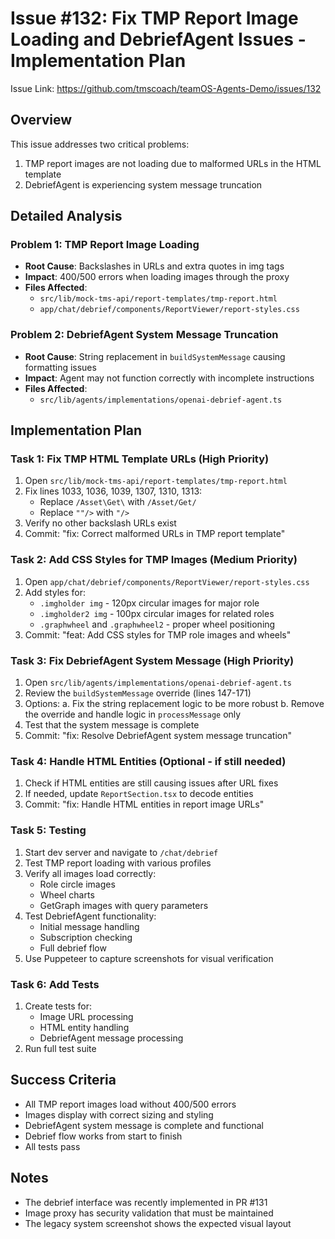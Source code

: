 # Issue #132: Fix TMP Report Image Loading and DebriefAgent Issues - Implementation Plan

Issue Link: https://github.com/tmscoach/teamOS-Agents-Demo/issues/132

## Overview
This issue addresses two critical problems:
1. TMP report images are not loading due to malformed URLs in the HTML template
2. DebriefAgent is experiencing system message truncation

## Detailed Analysis

### Problem 1: TMP Report Image Loading
- **Root Cause**: Backslashes in URLs and extra quotes in img tags
- **Impact**: 400/500 errors when loading images through the proxy
- **Files Affected**: 
  - `src/lib/mock-tms-api/report-templates/tmp-report.html`
  - `app/chat/debrief/components/ReportViewer/report-styles.css`

### Problem 2: DebriefAgent System Message Truncation
- **Root Cause**: String replacement in `buildSystemMessage` causing formatting issues
- **Impact**: Agent may not function correctly with incomplete instructions
- **Files Affected**: 
  - `src/lib/agents/implementations/openai-debrief-agent.ts`

## Implementation Plan

### Task 1: Fix TMP HTML Template URLs (High Priority)
1. Open `src/lib/mock-tms-api/report-templates/tmp-report.html`
2. Fix lines 1033, 1036, 1039, 1307, 1310, 1313:
   - Replace `/Asset\Get\` with `/Asset/Get/`
   - Replace `""/>` with `"/>`
3. Verify no other backslash URLs exist
4. Commit: "fix: Correct malformed URLs in TMP report template"

### Task 2: Add CSS Styles for TMP Images (Medium Priority)
1. Open `app/chat/debrief/components/ReportViewer/report-styles.css`
2. Add styles for:
   - `.imgholder img` - 120px circular images for major role
   - `.imgholder2 img` - 100px circular images for related roles
   - `.graphwheel` and `.graphwheel2` - proper wheel positioning
3. Commit: "feat: Add CSS styles for TMP role images and wheels"

### Task 3: Fix DebriefAgent System Message (High Priority)
1. Open `src/lib/agents/implementations/openai-debrief-agent.ts`
2. Review the `buildSystemMessage` override (lines 147-171)
3. Options:
   a. Fix the string replacement logic to be more robust
   b. Remove the override and handle logic in `processMessage` only
4. Test that the system message is complete
5. Commit: "fix: Resolve DebriefAgent system message truncation"

### Task 4: Handle HTML Entities (Optional - if still needed)
1. Check if HTML entities are still causing issues after URL fixes
2. If needed, update `ReportSection.tsx` to decode entities
3. Commit: "fix: Handle HTML entities in report image URLs"

### Task 5: Testing
1. Start dev server and navigate to `/chat/debrief`
2. Test TMP report loading with various profiles
3. Verify all images load correctly:
   - Role circle images
   - Wheel charts
   - GetGraph images with query parameters
4. Test DebriefAgent functionality:
   - Initial message handling
   - Subscription checking
   - Full debrief flow
5. Use Puppeteer to capture screenshots for visual verification

### Task 6: Add Tests
1. Create tests for:
   - Image URL processing
   - HTML entity handling
   - DebriefAgent message processing
2. Run full test suite

## Success Criteria
- All TMP report images load without 400/500 errors
- Images display with correct sizing and styling
- DebriefAgent system message is complete and functional
- Debrief flow works from start to finish
- All tests pass

## Notes
- The debrief interface was recently implemented in PR #131
- Image proxy has security validation that must be maintained
- The legacy system screenshot shows the expected visual layout